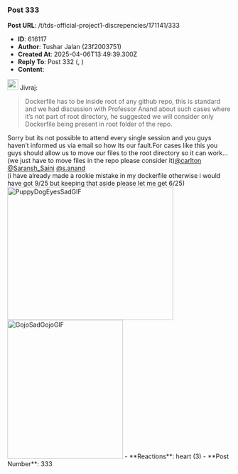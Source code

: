 ### Post 333
**Post URL**: /t/tds-official-project1-discrepencies/171141/333
- **ID**: 616117
- **Author**: Tushar Jalan  (23f2003751)
- **Created At**: 2025-04-06T13:49:39.300Z
- **Reply To**: Post 332 (, )
- **Content**:  
  <aside class="quote group-ds-students" data-username="Jivraj" data-post="332" data-topic="171141">
<div class="title">
<div class="quote-controls"></div>
<img alt="" width="24" height="24" src="https://avatars.discourse-cdn.com/v4/letter/j/b9bd4f/48.png" class="avatar"> Jivraj:</div>
<blockquote>
Dockerfile has to be inside root of any github repo, this is standard and we had discussion with Professor Anand about such cases where it’s not part of root directory, he suggested we will consider only Dockerfile being present in root folder of the repo.
</blockquote>
</aside>
Sorry but its not possible to attend every single session and you guys haven’t informed us via email so how its our fault.For cases like this you guys should allow us to move our files to the root directory so it can work…(we just have to move files  in the repo please consider it)<a class="mention" href="/u/carlton">@carlton</a> <a class="mention" href="/u/saransh_saini">@Saransh_Saini</a> <a class="mention" href="/u/s.anand">@s.anand</a><br>
(i have already made a rookie mistake in my dockerfile otherwise i would have got 9/25 but keeping that aside please let me get 6/25)<br>
<img src="https://europe1.discourse-cdn.com/flex013/uploads/iitm/original/3X/4/1/41dc27831c97af2f02287cec795a281e9672723d.gif" alt="PuppyDogEyesSadGIF" data-base62-sha1="9oCIgWPIw9YoJzkRHedgTRNFgkZ" width="373" height="299" class="animated"> <img src="https://europe1.discourse-cdn.com/flex013/uploads/iitm/original/3X/3/e/3e588079c65a2f9979f97bb5f1d81e3c1691ab20.gif" alt="GojoSadGojoGIF" data-base62-sha1="8Txdua9I8G62oB8mXByH6iPUNhe" width="260" height="312" class="animated">
- **Reactions**: heart (3)
- **Post Number**: 333

